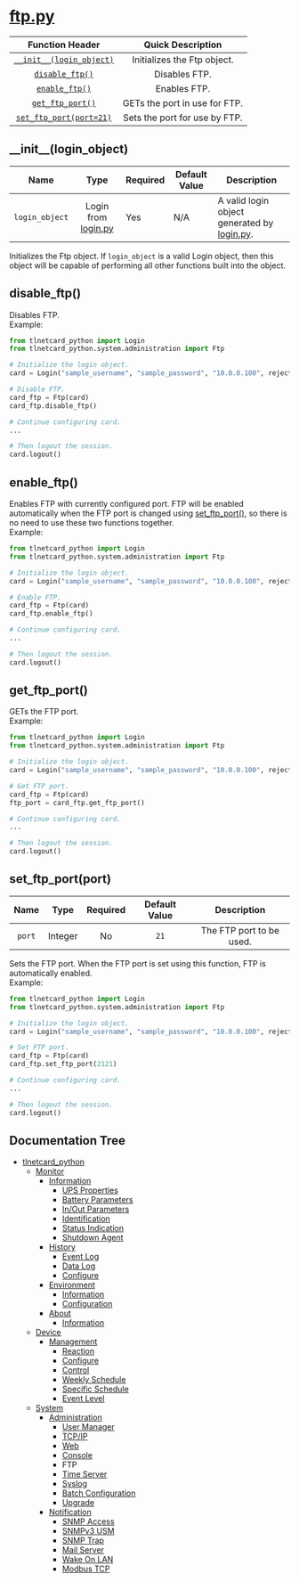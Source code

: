 # [ftp.py](ftp.py)

|        Function Header       |       Quick Description       |
|:----------------------------:|:-----------------------------:|
| [```__init__(login_object)```](#__init__login_object) |  Initializes the Ftp object.  |
|      [```disable_ftp()```](#disable_ftp)     |         Disables FTP.         |
|      [```enable_ftp()```](#enable_ftp)      |          Enables FTP.         |
|     [```get_ftp_port()```](#get_ftp_port)     | GETs the port in use for FTP. |
|   [```set_ftp_port(port=21)```](#set_ftp_portport)   | Sets the port for use by FTP. |

## \_\_init__(login_object)

|        Name        |                        Type                       | Required | Default Value | Description                                                               |
|:------------------:|:-------------------------------------------------:|----------|---------------|---------------------------------------------------------------------------|
| ```login_object``` | Login from [login.py](/tlnetcard_python/login.py) | Yes      | N/A           | A valid login object generated by [login.py](/tlnetcard_python/login.py). |

Initializes the Ftp object. If ```login_object``` is a valid Login object, then this object will be capable of performing all other functions built into the object.

## disable_ftp()

Disables FTP.  
Example:

```python
from tlnetcard_python import Login
from tlnetcard_python.system.administration import Ftp

# Initialize the login object.
card = Login("sample_username", "sample_password", "10.0.0.100", reject_invalid_certs=False)

# Disable FTP.
card_ftp = Ftp(card)
card_ftp.disable_ftp()

# Continue configuring card.
...

# Then logout the session.
card.logout()
```

## enable_ftp()

Enables FTP with currently configured port. FTP will be enabled automatically when the FTP port is changed using [set_ftp_port()](#set_ftp_portport), so there is no need to use these two functions together.  
Example:

```python
from tlnetcard_python import Login
from tlnetcard_python.system.administration import Ftp

# Initialize the login object.
card = Login("sample_username", "sample_password", "10.0.0.100", reject_invalid_certs=False)

# Enable FTP.
card_ftp = Ftp(card)
card_ftp.enable_ftp()

# Continue configuring card.
...

# Then logout the session.
card.logout()
```

## get_ftp_port()

GETs the FTP port.  
Example:

```python
from tlnetcard_python import Login
from tlnetcard_python.system.administration import Ftp

# Initialize the login object.
card = Login("sample_username", "sample_password", "10.0.0.100", reject_invalid_certs=False)

# Get FTP port.
card_ftp = Ftp(card)
ftp_port = card_ftp.get_ftp_port()

# Continue configuring card.
...

# Then logout the session.
card.logout()
```

## set_ftp_port(port)

|    Name    |   Type  | Required | Default Value |        Description       |
|:----------:|:-------:|:--------:|:-------------:|:------------------------:|
| ```port``` | Integer |    No    |    ```21```   | The FTP port to be used. |

Sets the FTP port. When the FTP port is set using this function, FTP is automatically enabled.  
Example:

```python
from tlnetcard_python import Login
from tlnetcard_python.system.administration import Ftp

# Initialize the login object.
card = Login("sample_username", "sample_password", "10.0.0.100", reject_invalid_certs=False)

# Set FTP port.
card_ftp = Ftp(card)
card_ftp.set_ftp_port(2121)

# Continue configuring card.
...

# Then logout the session.
card.logout()
```

## Documentation Tree

* [tlnetcard_python](/tlnetcard_python)
  * [Monitor](/tlnetcard_python/monitor)
    * [Information](/tlnetcard_python/monitor/information)
      * [UPS Properties](/tlnetcard_python/monitor/information/ups_properties)
      * [Battery Parameters](/tlnetcard_python/monitor/information/battery_parameters)
      * [In/Out Parameters](/tlnetcard_python/monitor/information/in_out_parameters)
      * [Identification](/tlnetcard_python/monitor/information/identification)
      * [Status Indication](/tlnetcard_python/monitor/information/status_indication)
      * [Shutdown Agent](/tlnetcard_python/monitor/information/shutdown_agent)
    * [History](/tlnetcard_python/monitor/history)
      * [Event Log](/tlnetcard_python/monitor/history/event_log)
      * [Data Log](/tlnetcard_python/monitor/history/data_log)
      * [Configure](/tlnetcard_python/monitor/history/configure)
    * [Environment](/tlnetcard_python/monitor/environment)
      * [Information](/tlnetcard_python/monitor/environment/information)
      * [Configuration](/tlnetcard_python/monitor/environment/configuration)
    * [About](/tlnetcard_python/monitor/about)
      * [Information](/tlnetcard_python/monitor/about/information)
  * [Device](/tlnetcard_python/device)
    * [Management](/tlnetcard_python/device/management)
      * [Reaction](/tlnetcard_python/device/management/reaction)
      * [Configure](/tlnetcard_python/device/management/configure)
      * [Control](/tlnetcard_python/device/management/control)
      * [Weekly Schedule](/tlnetcard_python/device/management/weekly_schedule)
      * [Specific Schedule](/tlnetcard_python/device/management/specific_schedule)
      * [Event Level](/tlnetcard_python/device/management/event_level)
  * [System](/tlnetcard_python/system)
    * [Administration](/tlnetcard_python/system/administration)
      * [User Manager](/tlnetcard_python/system/administration/user_manager)
      * [TCP/IP](/tlnetcard_python/system/administration/tcp_ip)
      * [Web](/tlnetcard_python/system/administration/web)
      * [Console](/tlnetcard_python/system/administration/console)
      * FTP
      * [Time Server](/tlnetcard_python/system/administration/time_server)
      * [Syslog](/tlnetcard_python/system/administration/syslog)
      * [Batch Configuration](/tlnetcard_python/system/administration/batch_configuration)
      * [Upgrade](/tlnetcard_python/system/administration/upgrade)
    * [Notification](/tlnetcard_python/system/notification)
      * [SNMP Access](/tlnetcard_python/system/notification/snmp_access)
      * [SNMPv3 USM](/tlnetcard_python/system/notification/snmpv3_usm)
      * [SNMP Trap](/tlnetcard_python/system/notification/snmp_trap)
      * [Mail Server](/tlnetcard_python/system/notification/mail_server)
      * [Wake On LAN](/tlnetcard_python/system/notification/wake_on_lan)
      * [Modbus TCP](/tlnetcard_python/system/notification/modbus_tcp)
